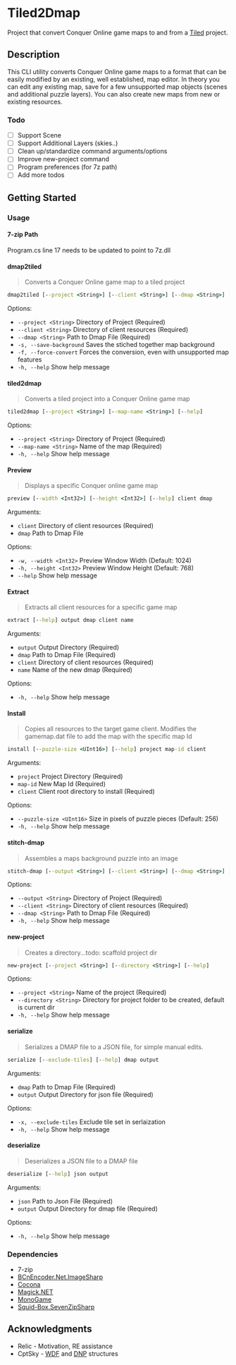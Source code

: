 ﻿# Tiled2Dmap

Project that convert Conquer Online game maps to and from a [Tiled](https://www.mapeditor.org/) project.

## Description

This CLI utility converts Conquer Online game maps to a format that can be easily modified by an existing, well established, map editor. In theory you can edit any existing map, save for a few unsupported map objects (scenes and additional puzzle layers). You can also create new maps from new or existing resources. 

### Todo
 - [ ] Support Scene
- [ ] Support Additional Layers (skies..)
- [ ] Clean up/standardize command arguments/options
- [ ] Improve new-project command
- [ ] Program preferences (for 7z path)
- [ ] Add more todos

## Getting Started

### Usage
#### 7-zip Path
Program.cs line 17 needs to be updated to point to 7z.dll
#### dmap2tiled
> Converts a Conquer Online game map to a tiled project
``` bat
dmap2tiled [--project <String>] [--client <String>] [--dmap <String>] [--save-background] [--help]
```
Options:
  * `--project <String>`       Directory of Project (Required)
  * `--client <String>`        Directory of client resources (Required)
  * `--dmap <String>`          Path to Dmap File (Required)
  * `-s, --save-background`    Saves the stiched together map background
  * `-f, --force-convert`      Forces the conversion, even with unsupported map features
  * `-h, --help`               Show help message
  
#### tiled2dmap
>Converts a tiled project into a Conquer Online game map
``` bat
tiled2dmap [--project <String>] [--map-name <String>] [--help]
```
Options:
  * `--project <String>`     Directory of Project (Required)
  * `--map-name <String>`    Name of the map (Required)
  * `-h, --help`             Show help message

#### Preview
>Displays a specific Conquer online game map
``` bat
preview [--width <Int32>] [--height <Int32>] [--help] client dmap
```
Arguments:
  * `client`    Directory of client resources (Required)
  * `dmap`      Path to Dmap File

Options:
  * `-w, --width <Int32>`     Preview Window Width (Default: 1024)
  * `-h, --height <Int32>`    Preview Window Height (Default: 768)
  * `--help`                  Show help message

#### Extract  
>Extracts all client resources for a specific game map
``` bat
extract [--help] output dmap client name
```
Arguments:
  * `output`    Output Directory (Required)
  * `dmap`      Path to Dmap File (Required)
  * `client`    Directory of client resources (Required)
  * `name`      Name of the new dmap (Required)

Options:
  * `-h, --help`    Show help message
  
#### Install
>Copies all resources to the target game client. Modifies the gamemap.dat file to add the map with the specific map Id
``` bat
install [--puzzle-size <UInt16>] [--help] project map-id client
```
Arguments:
  * `project`    Project Directory (Required)
  * `map-id`     New Map Id (Required)
  * `client`     Client root directory to install (Required)

Options:
  * `--puzzle-size <UInt16>`    Size in pixels of puzzle pieces (Default: 256)
  * `-h, --help`                Show help message

#### stitch-dmap
>Assembles a maps background puzzle into an image
``` bat
stitch-dmap [--output <String>] [--client <String>] [--dmap <String>] [--help]
```
Options:
  * `--output <String>`    Directory of Project (Required)
  * `--client <String>`    Directory of client resources (Required)
  * `--dmap <String>`      Path to Dmap File (Required)
  * `-h, --help`           Show help message
  
#### new-project
>Creates a directory...todo: scaffold project dir
``` bat
new-project [--project <String>] [--directory <String>] [--help]
```
Options:
  * `--project <String>`      Name of the project (Required)
  * `--directory <String>`    Directory for project folder to be created, default is current dir
  * `-h, --help`              Show help message

#### serialize
>Serializes a DMAP file to a JSON file, for simple manual edits.
``` bat
serialize [--exclude-tiles] [--help] dmap output
```
Arguments:
  * `dmap`      Path to Dmap File (Required)
  * `output`    Output Directory for json file (Required)

Options:
  * `-x, --exclude-tiles`    Exclude tile set in serlaization
  * `-h, --help`             Show help message
#### deserialize
>Deserializes a JSON file to a DMAP file
``` bat
deserialize [--help] json output
```
Arguments:
  * `json`      Path to Json File (Required)
  * `output`    Output Directory for dmap file (Required)

Options:
  * `-h, --help`    Show help message

### Dependencies
* 7-zip
* [BCnEncoder.Net.ImageSharp](https://github.com/Nominom/BCnEncoder.NET)
* [Cocona](https://github.com/mayuki/Cocona)
* [Magick.NET](https://github.com/dlemstra/Magick.NET)
* [MonoGame](https://www.monogame.net/)
* [Squid-Box.SevenZipSharp](https://github.com/squid-box/SevenZipSharp)

## Acknowledgments
* Relic - Motivation, RE assistance
* CptSky - [WDF](https://gitlab.com/conquer-online/tools/co2_core_dll/-/blob/master/src/IO/WDF.cs) and [DNP](https://gitlab.com/conquer-online/tools/co2_core_dll/-/blob/master/src/IO/DNP.cs) structures